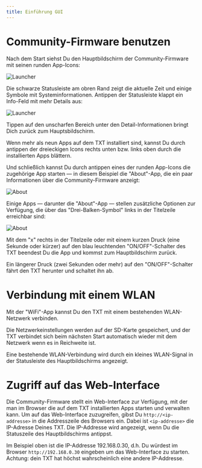 ```yaml
---
title: Einführung GUI
---
```

# Community-Firmware benutzen

Nach dem Start siehst Du den Hauptbildschirm der Community-Firmware mit seinen runden App-Icons:

![Launcher](https://raw.githubusercontent.com/wiki/ftCommunity/ftcommunity-TXT/txt_cw.jpg "Beispielbild mit weiteren Apps")

Die schwarze Statusleiste am obren Rand zeigt die aktuelle Zeit und einige Symbole mit Systeminformationen. Antippen der Statusleiste klappt ein Info-Feld mit mehr Details aus:

![Launcher](https://raw.githubusercontent.com/wiki/ftCommunity/ftcommunity-TXT/launcher-with-info-menu.png "Hauptbildschirm mit ausgeklapptem Info-Bereich")

Tippen auf den unscharfen Bereich unter den Detail-Informationen bringt Dich zurück zum Hauptsbildschirm.

Wenn mehr als neun Apps auf dem TXT installiert sind, kannst Du durch antippen der dreieckigen Icons rechts unten bzw. links oben durch die installierten Apps blättern.

Und schließlich kannst Du durch antippen eines der runden App-Icons die zugehörige App starten &mdash; in diesem Beispiel die "About"-App, die ein paar Informationen über die Community-Firmware anzeigt:

![About](https://raw.githubusercontent.com/wiki/ftCommunity/ftcommunity-TXT/about.png "Screenshot der 'About'-App")

Einige Apps &mdash; darunter die "About"-App &mdash; stellen zusätzliche Optionen zur Verfügung, die über das "Drei-Balken-Symbol" links in der Titelzeile erreichbar sind:

![About](https://raw.githubusercontent.com/wiki/ftCommunity/ftcommunity-TXT/about-with-menu.png "Screenshot  der 'About'-App mit ausgeklapptem Options-Menü")

Mit dem "x" rechts in der Titelzeile oder mit einem kurzen Druck (eine Sekunde oder kürzer) auf den blau leuchtenden "ON/OFF"-Schalter des TXT beendest Du die App und kommst zum Hauptbildschirm zurück.

Ein längerer Druck (zwei Sekunden oder mehr) auf den "ON/OFF"-Schalter fährt den TXT herunter und schaltet ihn ab.

# Verbindung mit einem WLAN

Mit der "WiFi"-App kannst Du den TXT mit einem bestehenden WLAN-Netzwerk verbinden.

Die Netzwerkeinstellungen werden auf der SD-Karte gespeichert, und der TXT verbindet sich beim nächsten Start automatisch wieder mit dem Netzwerk wenn es in Reichweite ist.

Eine bestehende WLAN-Verbindung wird durch ein kleines WLAN-Signal in der Statusleiste des Hauptbildschirms angezeigt.

# Zugriff auf das Web-Interface

Die Community-Firmware stellt ein Web-Interface zur Verfügung, mit der man im Browser die auf dem TXT installierten Apps starten und verwalten kann. Um auf das Web-Interface zuzugreifen, gibst Du `http://<ip-addresse>` in die Addresszeile des Browsers ein. Dabei ist `<ip-addresse>` die IP-Adresse Deines TXT. Die IP-Addresse wird angezeigt, wenn Du die Statuszeile des Hauptbildschirms antippst.

Im Beispiel oben ist die IP-Addresse 192.168.0.30, d.h. Du würdest im Browser `http://192.168.0.30` eingeben um das Web-Interface zu starten. Achtung: dein TXT hat höchst wahrscheinlich eine andere IP-Addresse.
